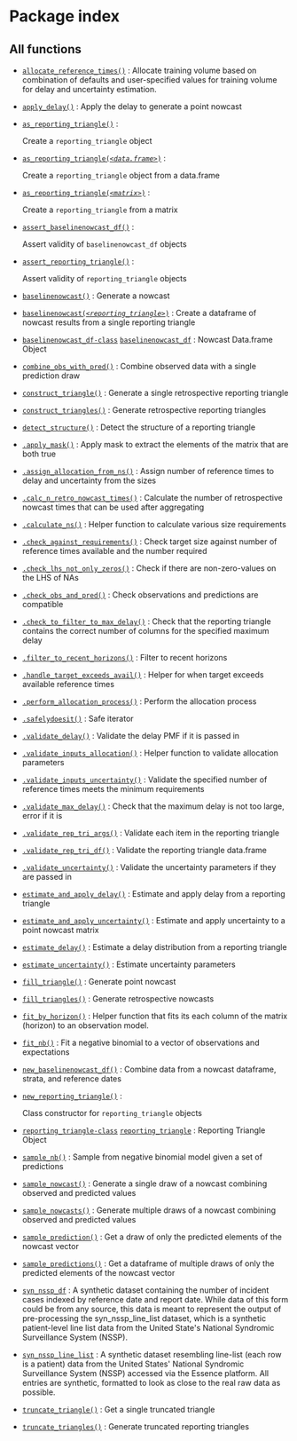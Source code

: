 # Package index

## All functions

- [`allocate_reference_times()`](https://baselinenowcast.epinowcast.org/reference/allocate_reference_times.md)
  : Allocate training volume based on combination of defaults and
  user-specified values for training volume for delay and uncertainty
  estimation.

- [`apply_delay()`](https://baselinenowcast.epinowcast.org/reference/apply_delay.md)
  : Apply the delay to generate a point nowcast

- [`as_reporting_triangle()`](https://baselinenowcast.epinowcast.org/reference/as_reporting_triangle.md)
  :

  Create a `reporting_triangle` object

- [`as_reporting_triangle(`*`<data.frame>`*`)`](https://baselinenowcast.epinowcast.org/reference/as_reporting_triangle.data.frame.md)
  :

  Create a `reporting_triangle` object from a data.frame

- [`as_reporting_triangle(`*`<matrix>`*`)`](https://baselinenowcast.epinowcast.org/reference/as_reporting_triangle.matrix.md)
  :

  Create a `reporting_triangle` from a matrix

- [`assert_baselinenowcast_df()`](https://baselinenowcast.epinowcast.org/reference/assert_baselinenowcast_df.md)
  :

  Assert validity of `baselinenowcast_df` objects

- [`assert_reporting_triangle()`](https://baselinenowcast.epinowcast.org/reference/assert_reporting_triangle.md)
  :

  Assert validity of `reporting_triangle` objects

- [`baselinenowcast()`](https://baselinenowcast.epinowcast.org/reference/baselinenowcast.md)
  : Generate a nowcast

- [`baselinenowcast(`*`<reporting_triangle>`*`)`](https://baselinenowcast.epinowcast.org/reference/baselinenowcast.reporting_triangle.md)
  : Create a dataframe of nowcast results from a single reporting
  triangle

- [`baselinenowcast_df-class`](https://baselinenowcast.epinowcast.org/reference/baselinenowcast_df-class.md)
  [`baselinenowcast_df`](https://baselinenowcast.epinowcast.org/reference/baselinenowcast_df-class.md)
  : Nowcast Data.frame Object

- [`combine_obs_with_pred()`](https://baselinenowcast.epinowcast.org/reference/combine_obs_with_pred.md)
  : Combine observed data with a single prediction draw

- [`construct_triangle()`](https://baselinenowcast.epinowcast.org/reference/construct_triangle.md)
  : Generate a single retrospective reporting triangle

- [`construct_triangles()`](https://baselinenowcast.epinowcast.org/reference/construct_triangles.md)
  : Generate retrospective reporting triangles

- [`detect_structure()`](https://baselinenowcast.epinowcast.org/reference/detect_structure.md)
  : Detect the structure of a reporting triangle

- [`.apply_mask()`](https://baselinenowcast.epinowcast.org/reference/dot-apply_mask.md)
  : Apply mask to extract the elements of the matrix that are both true

- [`.assign_allocation_from_ns()`](https://baselinenowcast.epinowcast.org/reference/dot-assign_allocation_from_ns.md)
  : Assign number of reference times to delay and uncertainty from the
  sizes

- [`.calc_n_retro_nowcast_times()`](https://baselinenowcast.epinowcast.org/reference/dot-calc_n_retro_nowcast_times.md)
  : Calculate the number of retrospective nowcast times that can be used
  after aggregating

- [`.calculate_ns()`](https://baselinenowcast.epinowcast.org/reference/dot-calculate_ns.md)
  : Helper function to calculate various size requirements

- [`.check_against_requirements()`](https://baselinenowcast.epinowcast.org/reference/dot-check_against_requirements.md)
  : Check target size against number of reference times available and
  the number required

- [`.check_lhs_not_only_zeros()`](https://baselinenowcast.epinowcast.org/reference/dot-check_lhs_not_only_zeros.md)
  : Check if there are non-zero-values on the LHS of NAs

- [`.check_obs_and_pred()`](https://baselinenowcast.epinowcast.org/reference/dot-check_obs_and_pred.md)
  : Check observations and predictions are compatible

- [`.check_to_filter_to_max_delay()`](https://baselinenowcast.epinowcast.org/reference/dot-check_to_filter_to_max_delay.md)
  : Check that the reporting triangle contains the correct number of
  columns for the specified maximum delay

- [`.filter_to_recent_horizons()`](https://baselinenowcast.epinowcast.org/reference/dot-filter_to_recent_horizons.md)
  : Filter to recent horizons

- [`.handle_target_exceeds_avail()`](https://baselinenowcast.epinowcast.org/reference/dot-handle_target_exceeds_avail.md)
  : Helper for when target exceeds available reference times

- [`.perform_allocation_process()`](https://baselinenowcast.epinowcast.org/reference/dot-perform_allocation_process.md)
  : Perform the allocation process

- [`.safelydoesit()`](https://baselinenowcast.epinowcast.org/reference/dot-safelydoesit.md)
  : Safe iterator

- [`.validate_delay()`](https://baselinenowcast.epinowcast.org/reference/dot-validate_delay.md)
  : Validate the delay PMF if it is passed in

- [`.validate_inputs_allocation()`](https://baselinenowcast.epinowcast.org/reference/dot-validate_inputs_allocation.md)
  : Helper function to validate allocation parameters

- [`.validate_inputs_uncertainty()`](https://baselinenowcast.epinowcast.org/reference/dot-validate_inputs_uncertainty.md)
  : Validate the specified number of reference times meets the minimum
  requirements

- [`.validate_max_delay()`](https://baselinenowcast.epinowcast.org/reference/dot-validate_max_delay.md)
  : Check that the maximum delay is not too large, error if it is

- [`.validate_rep_tri_args()`](https://baselinenowcast.epinowcast.org/reference/dot-validate_rep_tri_args.md)
  : Validate each item in the reporting triangle

- [`.validate_rep_tri_df()`](https://baselinenowcast.epinowcast.org/reference/dot-validate_rep_tri_df.md)
  : Validate the reporting triangle data.frame

- [`.validate_uncertainty()`](https://baselinenowcast.epinowcast.org/reference/dot-validate_uncertainty.md)
  : Validate the uncertainty parameters if they are passed in

- [`estimate_and_apply_delay()`](https://baselinenowcast.epinowcast.org/reference/estimate_and_apply_delay.md)
  : Estimate and apply delay from a reporting triangle

- [`estimate_and_apply_uncertainty()`](https://baselinenowcast.epinowcast.org/reference/estimate_and_apply_uncertainty.md)
  : Estimate and apply uncertainty to a point nowcast matrix

- [`estimate_delay()`](https://baselinenowcast.epinowcast.org/reference/estimate_delay.md)
  : Estimate a delay distribution from a reporting triangle

- [`estimate_uncertainty()`](https://baselinenowcast.epinowcast.org/reference/estimate_uncertainty.md)
  : Estimate uncertainty parameters

- [`fill_triangle()`](https://baselinenowcast.epinowcast.org/reference/fill_triangle.md)
  : Generate point nowcast

- [`fill_triangles()`](https://baselinenowcast.epinowcast.org/reference/fill_triangles.md)
  : Generate retrospective nowcasts

- [`fit_by_horizon()`](https://baselinenowcast.epinowcast.org/reference/fit_by_horizon.md)
  : Helper function that fits its each column of the matrix (horizon) to
  an observation model.

- [`fit_nb()`](https://baselinenowcast.epinowcast.org/reference/fit_nb.md)
  : Fit a negative binomial to a vector of observations and expectations

- [`new_baselinenowcast_df()`](https://baselinenowcast.epinowcast.org/reference/new_baselinenowcast_df.md)
  : Combine data from a nowcast dataframe, strata, and reference dates

- [`new_reporting_triangle()`](https://baselinenowcast.epinowcast.org/reference/new_reporting_triangle.md)
  :

  Class constructor for `reporting_triangle` objects

- [`reporting_triangle-class`](https://baselinenowcast.epinowcast.org/reference/reporting_triangle-class.md)
  [`reporting_triangle`](https://baselinenowcast.epinowcast.org/reference/reporting_triangle-class.md)
  : Reporting Triangle Object

- [`sample_nb()`](https://baselinenowcast.epinowcast.org/reference/sample_nb.md)
  : Sample from negative binomial model given a set of predictions

- [`sample_nowcast()`](https://baselinenowcast.epinowcast.org/reference/sample_nowcast.md)
  : Generate a single draw of a nowcast combining observed and predicted
  values

- [`sample_nowcasts()`](https://baselinenowcast.epinowcast.org/reference/sample_nowcasts.md)
  : Generate multiple draws of a nowcast combining observed and
  predicted values

- [`sample_prediction()`](https://baselinenowcast.epinowcast.org/reference/sample_prediction.md)
  : Get a draw of only the predicted elements of the nowcast vector

- [`sample_predictions()`](https://baselinenowcast.epinowcast.org/reference/sample_predictions.md)
  : Get a dataframe of multiple draws of only the predicted elements of
  the nowcast vector

- [`syn_nssp_df`](https://baselinenowcast.epinowcast.org/reference/syn_nssp_df.md)
  : A synthetic dataset containing the number of incident cases indexed
  by reference date and report date. While data of this form could be
  from any source, this data is meant to represent the output of
  pre-processing the syn_nssp_line_list dataset, which is a synthetic
  patient-level line list data from the United State's National
  Syndromic Surveillance System (NSSP).

- [`syn_nssp_line_list`](https://baselinenowcast.epinowcast.org/reference/syn_nssp_line_list.md)
  : A synthetic dataset resembling line-list (each row is a patient)
  data from the United States' National Syndromic Surveillance System
  (NSSP) accessed via the Essence platform. All entries are synthetic,
  formatted to look as close to the real raw data as possible.

- [`truncate_triangle()`](https://baselinenowcast.epinowcast.org/reference/truncate_triangle.md)
  : Get a single truncated triangle

- [`truncate_triangles()`](https://baselinenowcast.epinowcast.org/reference/truncate_triangles.md)
  : Generate truncated reporting triangles
